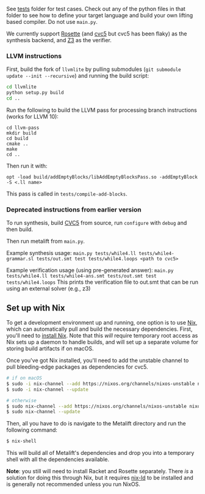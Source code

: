 See [tests](https://github.com/metalift/metalift/tree/llvm/tests) folder for test cases. 
Check out any of the python files in that folder to see how to define
your target language and build your own lifting based compiler. 
Do not use `main.py`.

We currently support [Rosette](https://emina.github.io/rosette/) (and [cvc5](https://cvc5.github.io/) but cvc5 has been flaky) as the synthesis backend, and [Z3](https://github.com/Z3Prover/z3) as the verifier.

### LLVM instructions
First, build the fork of `llvmlite` by pulling submodules (`git submodule update --init --recursive`) and running the build script:
```bash
cd llvmlite
python setup.py build
cd ..
```

Run the following to build the LLVM pass for processing branch instructions (works for LLVM 10):
````angular2
cd llvm-pass
mkdir build
cd build
cmake ..
make 
cd ..
```` 
Then run it with:
````angular2
opt -load build/addEmptyBlocks/libAddEmptyBlocksPass.so -addEmptyBlock -S <.ll name>
````
This pass is called in `tests/compile-add-blocks`.


### Deprecated instructions from earlier version

To run synthesis, build [CVC5](https://github.com/cvc5/cvc5) from source, run `configure` with `debug` and then build.

Then run metalift from `main.py`.

Example synthesis usage: `main.py tests/while4.ll tests/while4-grammar.sl tests/out.smt test tests/while4.loops <path to cvc5>`

Example verification usage (using pre-generated answer): `main.py tests/while4.ll tests/while4-ans.smt tests/out.smt test tests/while4.loops`
This prints the verification file to out.smt that can be run using an external solver (e.g., z3)

## Set up with Nix
To get a development environment up and running, one option is to use [Nix](https://nixos.org/), which can automatically pull and build the necessary dependencies. First, you'll need to [install Nix](https://nixos.org/download.html). Note that this _will_ require temporary root access as Nix sets up a daemon to handle builds, and will set up a separate volume for storing build artifacts if on macOS.

Once you've got Nix installed, you'll need to add the unstable channel to pull bleeding-edge packages as dependencies for cvc5.

```bash
# if on macOS
$ sudo -i nix-channel --add https://nixos.org/channels/nixos-unstable nixos-unstable
$ sudo -i nix-channel --update

# otherwise
$ sudo nix-channel --add https://nixos.org/channels/nixos-unstable nixos-unstable
$ sudo nix-channel --update
```

Then, all you have to do is navigate to the Metalift directory and run the following command:
```bash
$ nix-shell
```

This will build all of Metalift's dependencies and drop you into a temporary shell with all the dependencies available.

**Note**: you still will need to install Racket and Rosette separately. There _is_ a solution for doing this through Nix, but it requires [nix-ld](https://github.com/Mic92/nix-ld) to be installed and is generally not recommended unless you run NixOS.
